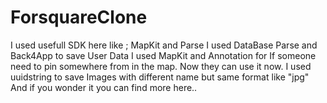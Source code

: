 # ForsquareClone
 I used usefull SDK here like ; MapKit and Parse
 I used DataBase Parse and Back4App to save User Data 
 I used MapKit and Annotation for If someone need to pin somewhere from in the map. Now they can use it now.
 I used uuidstring to save Images with different name but same format like "jpg"
 And if you wonder it you can find more here..
